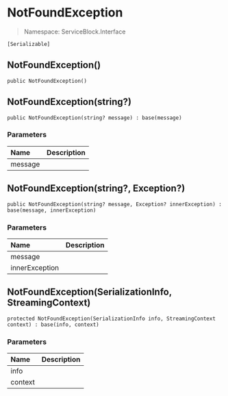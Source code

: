 # NotFoundException

> Namespace: ServiceBlock.Interface

```text
[Serializable]
```

## NotFoundException\(\)

```text
public NotFoundException()
```

## NotFoundException\(string?\)

```text
public NotFoundException(string? message) : base(message)
```

### Parameters

| Name | Description |
| :--- | :--- |
| message |  |

## NotFoundException\(string?, Exception?\)

```text
public NotFoundException(string? message, Exception? innerException) : base(message, innerException)
```

### Parameters

| Name | Description |
| :--- | :--- |
| message |  |
| innerException |  |

## NotFoundException\(SerializationInfo, StreamingContext\)

```text
protected NotFoundException(SerializationInfo info, StreamingContext context) : base(info, context)
```

### Parameters

| Name | Description |
| :--- | :--- |
| info |  |
| context |  |


